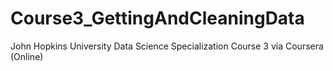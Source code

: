 # Course3_GettingAndCleaningData
John Hopkins University Data Science Specialization Course 3 via Coursera (Online)
